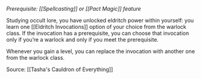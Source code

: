 _Prerequisite: [[Spellcasting]] or [[Pact Magic]] feature_

Studying occult lore, you have unlocked eldritch power within yourself: you learn one [[Eldritch Invocations]] option of your choice from the warlock class. If the invocation has a prerequisite, you can choose that invocation only if you’re a warlock and only if you meet the prerequisite.

Whenever you gain a level, you can replace the invocation with another one from the warlock class.

Source: [[Tasha's Cauldron of Everything]]